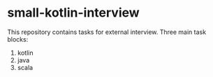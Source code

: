 # small-kotlin-interview
This repository contains tasks for external interview. Three main task blocks:
1) kotlin
2) java
3) scala